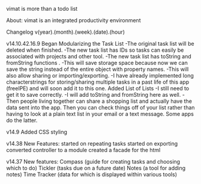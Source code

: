 vimat
is
more than
a
todo list

About:
vimat is an integrated productivity environment

Changelog v(year).(month).(week).(date).(hour)

v14.10.42.16.9
    Began Modularizing the Task List
        -The original task list will be deleted when finished.
        -The new task list has IDs so tasks can easily be associated with projects
            and other tool.
        -The new task list has toString and fromString functions .
            -This will save storage space because now we can save the string
                instead of the entire object with property names.
            -This will also allow sharing or importing/exporting.
            -I have already implemented long characterstrings for storing/sharing multiple
                tasks in a past life of this app (freeIPE) and will soon
                add it to this one.
    Added List of Lists
        -I still need to get it to save correctly.
        -I will add toString and fromString here as well.
            -Then people living together can share a shopping list and actually
                have the data sent into the app. Then you can check things off of
                your list rather than having to look at a plain text list in your
                email or a text message. Some apps do the latter.
    
v14.9
    Added CSS styling

v14.38
    New Features:
        started on repeating tasks
        started on exporting
        converted controller to a module
        created a facade for the html

v14.37
    New features:
        Compass (guide for creating tasks and choosing which to do)
        Tickler (tasks due on a future date)
        Notes (a tool for adding notes)
        Time Tracker (data for which is displayed within various tools)
